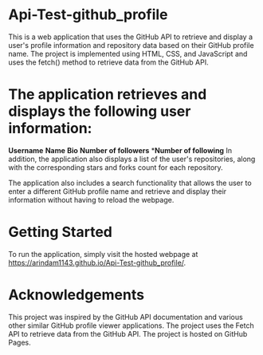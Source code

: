 # Api-Test-github_profile
This is a web application that uses the GitHub API to retrieve and display a user's profile information and repository data based on their GitHub profile name. The project is implemented using HTML, CSS, and JavaScript and uses the fetch() method to retrieve data from the GitHub API.

# The application retrieves and displays the following user information:

**Username**
**Name**
**Bio**
**Number of followers**
***Number of following**
In addition, the application also displays a list of the user's repositories, along with the corresponding stars and forks count for each repository.

The application also includes a search functionality that allows the user to enter a different GitHub profile name and retrieve and display their information without having to reload the webpage.

# Getting Started
To run the application, simply visit the hosted webpage at https://arindam1143.github.io/Api-Test-github_profile/.

# Acknowledgements
This project was inspired by the GitHub API documentation and various other similar GitHub profile viewer applications.
The project uses the Fetch API to retrieve data from the GitHub API.
The project is hosted on GitHub Pages.
